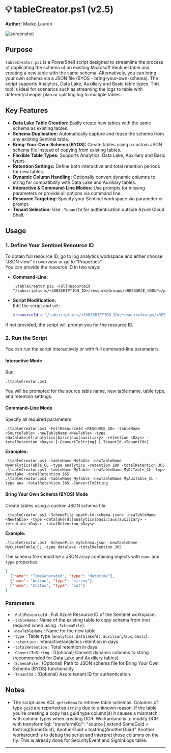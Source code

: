# 💡 tableCreator.ps1 (v2.5)

**Author:** Marko Lauren

![screenshot](https://github.com/user-attachments/assets/6732b1fb-b83a-4dcf-911b-6143e1098ec5)

## Purpose

`tableCreator.ps1` is a PowerShell script designed to streamline the process of duplicating the schema of an existing Microsoft Sentinel table and creating a new table with the same schema. Alternatively, you can bring your own schema via a JSON file (BYOS - bring-your-own-schema). The script supports Analytics, Data Lake, Auxiliary and Basic table types. This tool is ideal for scenarios such as streaming the logs to table with different/cheaper plan or splitting log to multiple tables.

## Key Features

- **Data Lake Table Creation:** Easily create new tables with the same schema as existing tables.
- **Schema Duplication:** Automatically capture and reuse the schema from any existing Sentinel table.
- **Bring-Your-Own-Schema (BYOS):** Create tables using a custom JSON schema file instead of copying from existing tables.
- **Flexible Table Types:** Supports Analytics, Data Lake, Auxiliary and Basic types.
- **Retention Settings:** Define both interactive and total retention periods for new tables.
- **Dynamic Column Handling:** Optionally convert dynamic columns to string for compatibility with Data Lake and Auxiliary tables.
- **Interactive & Command-Line Modes:** Use prompts for missing parameters or provide all options via command line.
- **Resource Targeting:** Specify your Sentinel workspace via parameter or prompt.
- **Tenant Selection:** Use `-TenantId` for authentication outside Azure Cloud Shell.

## Usage

### 1. Define Your Sentinel Resource ID

To obtain full resource ID, go to log analytics workspace and either choose "JSON view" in overview or go to "Properties".<br>
You can provide the resource ID in two ways:

- **Command-Line:**  
  ```
  .\tableCreator.ps1 -FullResourceId "/subscriptions/<SUBSCRIPTION_ID>/resourceGroups/<RESOURCE_GROUP>/providers/Microsoft.OperationalInsights/workspaces/<WORKSPACE_NAME>"
  ```
- **Script Modification:**  
  Edit the script and set:
  ```powershell
  $resourceId = "/subscriptions/<SUBSCRIPTION_ID>/resourceGroups/<RESOURCE_GROUP>/providers/Microsoft.OperationalInsights/workspaces/<WORKSPACE_NAME>"
  ```

If not provided, the script will prompt you for the resource ID.

### 2. Run the Script

You can run the script interactively or with full command-line parameters.

#### Interactive Mode

Run:
```
.\tableCreator.ps1
```
You will be prompted for the source table name, new table name, table type, and retention settings.

#### Command-Line Mode

Specify all required parameters:
```
.\tableCreator.ps1 -FullResourceId <RESOURCE_ID> -tableName <SourceTable> -newTableName <NewTable> -type <datalake|dl|analytics|basic|aux|auxiliary> -retention <Days> -totalRetention <Days> [-ConvertToString] [-TenantId <TenantId>]
```

**Examples:**
```
.\tableCreator.ps1 -tableName MyTable -newTableName MyAnalyticsTable_CL -type analytics -retention 180 -totalRetention 365
.\tableCreator.ps1 -tableName MyTable -newTableName MyDLTable_CL -type datalake -totalRetention 365
.\tableCreator.ps1 -tableName MyTable -newTableName MyAuxTable_CL -type aux -totalRetention 365 -ConvertToString
```

#### Bring Your Own Schema (BYOS) Mode

Create tables using a custom JSON schema file:
```
.\tableCreator.ps1 -SchemaFile <path-to-schema.json> -newTableName <NewTable> -type <datalake|dl|analytics|basic|aux|auxiliary> -retention <Days> -totalRetention <Days>
```

**Example:**
```
.\tableCreator.ps1 -SchemaFile mySchema.json -newTableName MyCustomTable_CL -type datalake -totalRetention 365
```

The schema file should be a JSON array containing objects with `name` and `type` properties:
```json
[
  {"name": "TimeGenerated", "type": "datetime"},
  {"name": "Action", "type": "string"},
  {"name": "Status", "type": "int"}
]
```

### Parameters

- `-FullResourceId` : Full Azure Resource ID of the Sentinel workspace.
- `-tableName` : Name of the existing table to copy schema from (not required when using `-SchemaFile`).
- `-newTableName` : Name for the new table.
- `-type` : Table type (`analytics`, `datalake`/`dl`, `auxiliary`/`aux`, `basic`).
- `-retention` : Interactive/analytics retention in days.
- `-totalRetention` : Total retention in days.
- `-ConvertToString` : (Optional) Convert dynamic columns to string (recommended for Data Lake and Auxiliary tables).
- `-SchemaFile` : (Optional) Path to JSON schema file for Bring Your Own Schema (BYOS) functionality.
- `-TenantId` : (Optional) Azure tenant ID for authentication.

## Notes

- The script uses KQL `getschema` to retrieve table schemas. Columns of type `guid` are reported as `string` due to unknown reason. If the table you're creating a copy has guid type column(s) it causes a mismatch with column types when creating DCR. Workaround is to modify DCR with transformKql:
"transformKql": "source | extend SomeGuid = tostring(SomeGuid), AnotherGuid = tostring(AnotherGuid)"
Another workaround is to debug the script and interpret those columns on the fly. This is already done for SecurityEvent and SigninLogs table.

---
